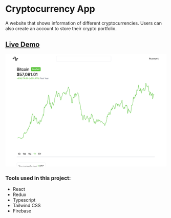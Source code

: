 # Cryptocurrency App

A website that shows information of different cryptocurrencies. Users can also create an account to store their crypto portfolio.

## [Live Demo](https://amazing-jones-151340.netlify.app/)

<img src='https://raw.githubusercontent.com/chonhenry/henry-portfolio/main/src/assets/project-images/cryptoapp.png' />

### Tools used in this project:

- React
- Redux
- Typescript
- Tailwind CSS
- Firebase

